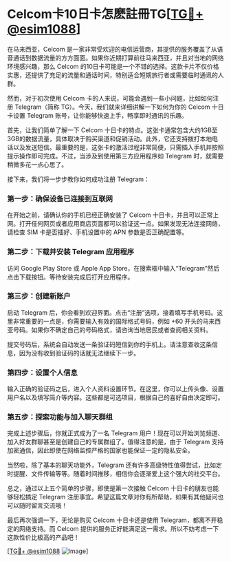 # Celcom卡10日卡怎麽註冊TG[[TG💪+ @esim1088](https://t.me/s/esim1088)]

在马来西亚，Celcom 是一家非常受欢迎的电信运营商，其提供的服务覆盖了从语音通话到数据流量的方方面面。如果你近期打算前往马来西亚，并且对当地的网络环境感兴趣，那么 Celcom 的10日卡可能是一个不错的选择。这款卡片不仅价格实惠，还提供了充足的流量和通话时间，特别适合短期旅行者或需要临时通讯的人群。

然而，对于初次使用 Celcom 卡的人来说，可能会遇到一些小问题，比如如何注册 Telegram（简称 TG）。今天，我们就来详细讲解一下如何为你的 Celcom 十日卡设置 Telegram 账号，让你能够快速上手，畅享即时通讯的乐趣。

首先，让我们简单了解一下 Celcom 十日卡的特点。这张卡通常包含大约1GB至3GB的数据流量，具体取决于购买渠道和促销活动。此外，它还支持拨打本地电话以及发送短信。最重要的是，这张卡的激活过程非常简便，只需插入手机并按照提示操作即可完成。不过，当涉及到使用第三方应用程序如 Telegram 时，就需要稍微多花一点心思了。

接下来，我们将一步步教你如何成功注册 Telegram：

### 第一步：确保设备已连接到互联网

在开始之前，请确认你的手机已经正确安装了 Celcom 十日卡，并且可以正常上网。打开任何网页或者应用商店页面都可以验证这一点。如果发现无法连接网络，请检查 SIM 卡是否插好、手机设置中的 APN 参数是否正确配置等。

### 第二步：下载并安装 Telegram 应用程序

访问 Google Play Store 或 Apple App Store，在搜索框中输入“Telegram”然后点击下载按钮。等待安装完成后打开应用程序。

### 第三步：创建新账户

启动 Telegram 后，你会看到欢迎界面。点击“注册”选项，接着填写手机号码。这里非常重要的一点是，你需要输入有效的国际格式号码，例如 +60 开头的马来西亚号码。如果你不确定自己的号码格式，请咨询当地居民或者查阅相关资料。

提交号码后，系统会自动发送一条验证码短信到你的手机上。请注意查收这条信息，因为没有收到验证码的话就无法继续下一步。

### 第四步：设置个人信息

输入正确的验证码之后，进入个人资料设置环节。在这里，你可以上传头像、设置用户名以及填写简介等内容。这些都是可选项目，根据自己的喜好自由决定即可。

### 第五步：探索功能与加入聊天群组

完成上述步骤后，你就正式成为了一名 Telegram 用户！现在可以开始浏览频道、加入好友群聊甚至是创建自己的专属群组了。值得注意的是，由于 Telegram 支持加密通信，因此即使在网络监控严格的国家也能保证一定的隐私安全。

当然啦，除了基本的聊天功能外，Telegram 还有许多高级特性值得尝试，比如定时提醒、文件传输等等。随着时间推移，相信你会逐渐爱上这个强大的社交平台。

总之，通过以上五个简单的步骤，即使是第一次接触 Celcom 十日卡的朋友也能够轻松搞定 Telegram 注册事宜。希望这篇文章对你有所帮助，如果有其他疑问也可以随时留言交流哦！

最后再次强调一下，无论是购买 Celcom 十日卡还是使用 Telegram，都离不开稳定的网络支持。而 Celcom 提供的服务正好能满足这一需求。所以不妨考虑一下这款性价比极高的产品吧！

[[TG💪+ @esim1088](https://t.me/s/esim1088) ![Image](https://i.postimg.cc/4NQfJmqS/Snipaste-2025-05-13-00-14-12.png)]